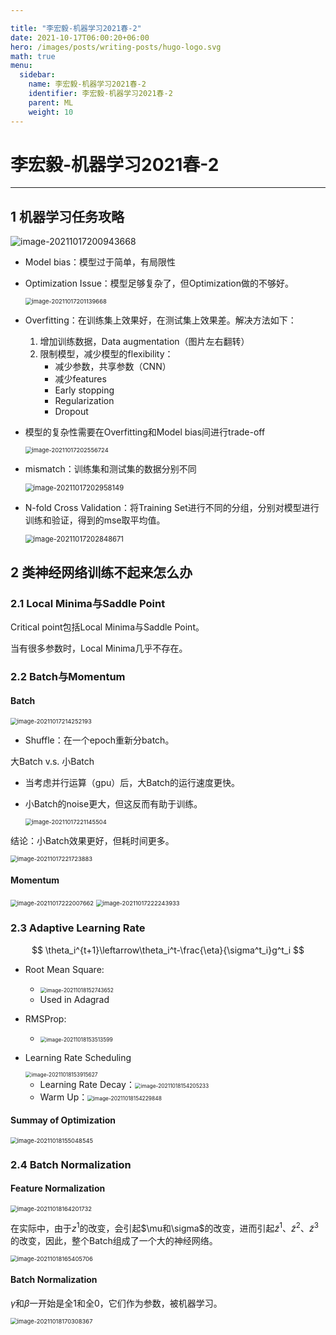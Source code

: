 ```yaml
---

title: "李宏毅-机器学习2021春-2"
date: 2021-10-17T06:00:20+06:00
hero: /images/posts/writing-posts/hugo-logo.svg
math: true
menu:
  sidebar:
    name: 李宏毅-机器学习2021春-2
    identifier: 李宏毅-机器学习2021春-2
    parent: ML
    weight: 10
---
```


# 李宏毅-机器学习2021春-2

---

## 1 机器学习任务攻略

![image-20211017200943668](/images/posts/ML/image-20211017200943668.png)

* Model bias：模型过于简单，有局限性

* Optimization Issue：模型足够复杂了，但Optimization做的不够好。

  <img src="/images/posts/ML/image-20211017201139668.png" alt="image-20211017201139668" style="zoom:67%;" />

* Overfitting：在训练集上效果好，在测试集上效果差。解决方法如下：

  1. 增加训练数据，Data augmentation（图片左右翻转）
  2. 限制模型，减少模型的flexibility：
     * 减少参数，共享参数（CNN）
     * 减少features
     * Early stopping
     * Regularization
     * Dropout

* 模型的复杂性需要在Overfitting和Model bias间进行trade-off

  <img src="/images/posts/ML/image-20211017202556724.png" alt="image-20211017202556724" style="zoom:67%;" />

* mismatch：训练集和测试集的数据分别不同

  <img src="/images/posts/ML/image-20211017202958149.png" alt="image-20211017202958149" style="zoom:80%;" /> 

* N-fold Cross Validation：将Training Set进行不同的分组，分别对模型进行训练和验证，得到的mse取平均值。

  <img src="/images/posts/ML/image-20211017202848671.png" alt="image-20211017202848671" style="zoom:80%;" /> 

## 2 类神经网络训练不起来怎么办

### 2.1 Local Minima与Saddle Point

Critical point包括Local Minima与Saddle Point。

当有很多参数时，Local Minima几乎不存在。 

### 2.2 Batch与Momentum

#### Batch

<img src="/images/posts/ML/image-20211017214252193.png" alt="image-20211017214252193" style="zoom:67%;" /> 

* Shuffle：在一个epoch重新分batch。

大Batch v.s. 小Batch

* 当考虑并行运算（gpu）后，大Batch的运行速度更快。

* 小Batch的noise更大，但这反而有助于训练。

  <img src="/images/posts/ML/image-20211017221145504.png" alt="image-20211017221145504" style="zoom:67%;" /> 

结论：小Batch效果更好，但耗时间更多。

<img src="/images/posts/ML/image-20211017221723883.png" alt="image-20211017221723883" style="zoom:67%;" /> 

#### Momentum

<img src="/images/posts/ML/image-20211017222007662.png" alt="image-20211017222007662" style="zoom:67%;" /> 

<img src="/images/posts/ML/image-20211017222243933.png" alt="image-20211017222243933" style="zoom:67%;" /> 

### 2.3 Adaptive Learning Rate

$$
\theta_i^{t+1}\leftarrow\theta_i^t-\frac{\eta}{\sigma^t_i}g^t_i
$$

* Root Mean Square:

  * <img src="/images/posts/ML/image-20211018152743652.png" alt="image-20211018152743652" style="zoom:60%;" /> 
  * Used in Adagrad

* RMSProp:

  * <img src="/images/posts/ML/image-20211018153513599.png" alt="image-20211018153513599" style="zoom:60%;" />

* Learning Rate Scheduling

  <img src="/images/posts/ML/image-20211018153915627.png" alt="image-20211018153915627" style="zoom:60%;" />

  * Learning Rate Decay：<img src="/images/posts/ML/image-20211018154205233.png" alt="image-20211018154205233" style="zoom:60%;" />
  * Warm Up：<img src="/images/posts/ML/image-20211018154229848.png" alt="image-20211018154229848" style="zoom:60%;" />
  

#### Summay of Optimization

<img src="/images/posts/ML/image-20211018155048545.png" alt="image-20211018155048545" style="zoom:67%;" /> 

### 2.4 Batch Normalization

####   Feature Normalization

<img src="/images/posts/ML/image-20211018164201732.png" alt="image-20211018164201732" style="zoom:67%;" /> 

在实际中，由于$z^1$的改变，会引起$\mu和\sigma$的改变，进而引起$\widetilde z^1、\widetilde z^2、\widetilde z^3$的改变，因此，整个Batch组成了一个大的神经网络。

<img src="/images/posts/ML/image-20211018165405706.png" alt="image-20211018165405706" style="zoom:67%;" />  

#### Batch Normalization

$\gamma$和$\beta$一开始是全1和全0，它们作为参数，被机器学习。 

<img src="/images/posts/ML/image-20211018170308367.png" alt="image-20211018170308367" style="zoom:67%;" /> 









